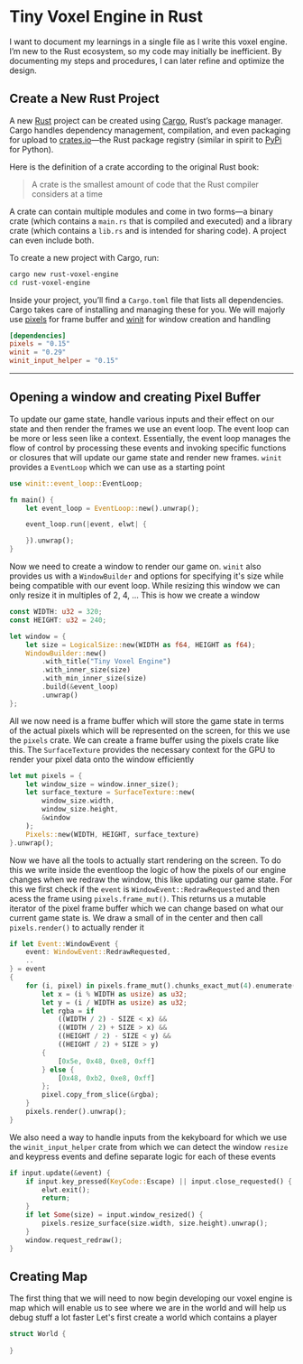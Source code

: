 # Tiny Voxel Engine in Rust

I want to document my learnings in a single file as I write this voxel engine. I’m new to the Rust ecosystem, so my code may initially be inefficient. By documenting my steps and procedures, I can later refine and optimize the design.

## Create a New Rust Project

A new [Rust](https://github.com/rust-lang/rust) project can be created using [Cargo](https://github.com/rust-lang/cargo), Rust’s package manager. Cargo handles dependency management, compilation, and even packaging for upload to [crates.io](https://crates.io/)—the Rust package registry (similar in spirit to [PyPi](https://pypi.org/) for Python).

Here is the definition of a crate according to the original Rust book:

> A crate is the smallest amount of code that the Rust compiler considers at a time

A crate can contain multiple modules and come in two forms—a binary crate (which contains a `main.rs` that is compiled and executed) and a library crate (which contains a `lib.rs` and is intended for sharing code). A project can even include both.

To create a new project with Cargo, run:

```bash
cargo new rust-voxel-engine
cd rust-voxel-engine
```

Inside your project, you’ll find a `Cargo.toml` file that lists all dependencies. Cargo takes care of installing and managing these for you. We will majorly use [pixels](https://github.com/parasyte/pixels) for frame buffer and [winit](https://github.com/rust-windowing/winit) for window creation and handling

```toml
[dependencies]
pixels = "0.15"
winit = "0.29"
winit_input_helper = "0.15"
```

---

## Opening a window and creating Pixel Buffer

To update our game state, handle various inputs and their effect on our state and then render the frames we use an event loop. The event loop can be more or less seen like a context. Essentially, the event loop manages the flow of control by processing these events and invoking specific functions or closures that will update our game state and render new frames. `winit` provides a `EventLoop` which we can use as a starting point

```rust
use winit::event_loop::EventLoop;

fn main() {
    let event_loop = EventLoop::new().unwrap();

    event_loop.run(|event, elwt| {

    }).unwrap();
}
```
Now we need to create a window to render our game on. `winit` also provides us with a `WindowBuilder` and options for specifying it's size while being compatible with our event loop. While resizing this window we can only resize it in multiples of 2, 4, ... This is how we create a window
```rust
const WIDTH: u32 = 320;
const HEIGHT: u32 = 240;

let window = {
    let size = LogicalSize::new(WIDTH as f64, HEIGHT as f64);
    WindowBuilder::new()
        .with_title("Tiny Voxel Engine")
        .with_inner_size(size)
        .with_min_inner_size(size)
        .build(&event_loop)
        .unwrap()
};
```
All we now need is a frame buffer which will store the game state in terms of the actual pixels which will be represented on the screen, for this we use the `pixels` crate. We can create a frame buffer using the pixels crate like this. The `SurfaceTexture` provides the necessary context for the GPU to render your pixel data onto the window efficiently
```rust
let mut pixels = {
    let window_size = window.inner_size();
    let surface_texture = SurfaceTexture::new(
        window_size.width,
        window_size.height,
        &window
    );
    Pixels::new(WIDTH, HEIGHT, surface_texture)
}.unwrap();
```

Now we have all the tools to actually start rendering on the screen. To do this we write inside the eventloop the logic of how the pixels of our engine changes when we redraw the window, this like updating our game state. For this we first check if the `event` is `WindowEvent::RedrawRequested` and then acess the frame using `pixels.frame_mut()`. This returns us a mutable iterator of the pixel frame buffer which we can change based on what our current game state is. We draw a small of in the center and then call `pixels.render()` to actually render it
```rust
if let Event::WindowEvent {
    event: WindowEvent::RedrawRequested,
    ..
} = event
{
    for (i, pixel) in pixels.frame_mut().chunks_exact_mut(4).enumerate() {
        let x = (i % WIDTH as usize) as u32;
        let y = (i / WIDTH as usize) as u32;
        let rgba = if
            ((WIDTH / 2) - SIZE < x) &&
            ((WIDTH / 2) + SIZE > x) && 
            ((HEIGHT / 2) - SIZE < y) &&
            ((HEIGHT / 2) + SIZE > y) 
        {
            [0x5e, 0x48, 0xe8, 0xff]
        } else {
            [0x48, 0xb2, 0xe8, 0xff]
        };
        pixel.copy_from_slice(&rgba);
    }
    pixels.render().unwrap();
}
```

We also need a way to handle inputs from the kekyboard for which we use the `winit_input_helper` crate from which we can detect the window `resize` and keypress events and define separate logic for each of these events
```rust
if input.update(&event) {
    if input.key_pressed(KeyCode::Escape) || input.close_requested() {
        elwt.exit();
        return;
    }
    if let Some(size) = input.window_resized() {
        pixels.resize_surface(size.width, size.height).unwrap();
    }
    window.request_redraw();
}
```

## Creating Map

The first thing that we will need to now begin developing our voxel engine is map which will enable us to see where we are in the world and will help us debug stuff a lot faster
Let's first create a world which contains a player
```rust
struct World {
    
}
```